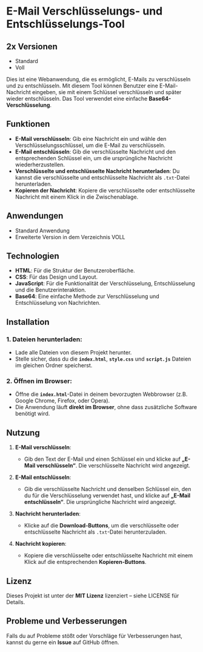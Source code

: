 # E-Mail Verschlüsselungs- und Entschlüsselungs-Tool

## 2x Versionen
- Standard
- Voll

Dies ist eine Webanwendung, die es ermöglicht, E-Mails zu verschlüsseln und zu entschlüsseln. Mit diesem Tool können Benutzer eine E-Mail-Nachricht eingeben, sie mit einem Schlüssel verschlüsseln und später wieder entschlüsseln. Das Tool verwendet eine einfache **Base64-Verschlüsselung**.

## Funktionen

- **E-Mail verschlüsseln**: Gib eine Nachricht ein und wähle den Verschlüsselungsschlüssel, um die E-Mail zu verschlüsseln.
- **E-Mail entschlüsseln**: Gib die verschlüsselte Nachricht und den entsprechenden Schlüssel ein, um die ursprüngliche Nachricht wiederherzustellen.
- **Verschlüsselte und entschlüsselte Nachricht herunterladen**: Du kannst die verschlüsselte und entschlüsselte Nachricht als `.txt`-Datei herunterladen.
- **Kopieren der Nachricht**: Kopiere die verschlüsselte oder entschlüsselte Nachricht mit einem Klick in die Zwischenablage.

## Anwendungen

- Standard Anwendung
- Erweiterte Version in dem Verzeichnis VOLL


## Technologien

- **HTML**: Für die Struktur der Benutzeroberfläche.
- **CSS**: Für das Design und Layout.
- **JavaScript**: Für die Funktionalität der Verschlüsselung, Entschlüsselung und die Benutzerinteraktion.
- **Base64**: Eine einfache Methode zur Verschlüsselung und Entschlüsselung von Nachrichten.

## Installation

### 1. Dateien herunterladen:
- Lade alle Dateien von diesem Projekt herunter.
- Stelle sicher, dass du die **`index.html`**, **`style.css`** und **`script.js`** Dateien im gleichen Ordner speicherst.

### 2. Öffnen im Browser:
- Öffne die **`index.html`**-Datei in deinem bevorzugten Webbrowser (z.B. Google Chrome, Firefox, oder Opera).
- Die Anwendung läuft **direkt im Browser**, ohne dass zusätzliche Software benötigt wird.

## Nutzung

1. **E-Mail verschlüsseln**:
   - Gib den Text der E-Mail und einen Schlüssel ein und klicke auf **„E-Mail verschlüsseln“**. Die verschlüsselte Nachricht wird angezeigt.
   
2. **E-Mail entschlüsseln**:
   - Gib die verschlüsselte Nachricht und denselben Schlüssel ein, den du für die Verschlüsselung verwendet hast, und klicke auf **„E-Mail entschlüsseln“**. Die ursprüngliche Nachricht wird angezeigt.

3. **Nachricht herunterladen**:
   - Klicke auf die **Download-Buttons**, um die verschlüsselte oder entschlüsselte Nachricht als `.txt`-Datei herunterzuladen.

4. **Nachricht kopieren**:
   - Kopiere die verschlüsselte oder entschlüsselte Nachricht mit einem Klick auf die entsprechenden **Kopieren-Buttons**.

## Lizenz

Dieses Projekt ist unter der **MIT Lizenz** lizenziert – siehe LICENSE für Details.

## Probleme und Verbesserungen

Falls du auf Probleme stößt oder Vorschläge für Verbesserungen hast, kannst du gerne ein **Issue** auf GitHub öffnen.

